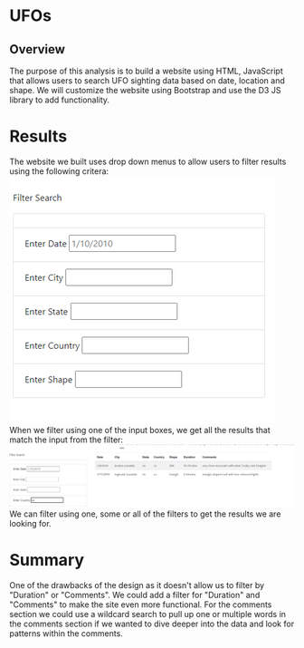 # UFOs

## Overview
The purpose of this analysis is to build a website using HTML, JavaScript that allows users to search UFO sighting data based on date, location and shape.  We will customize the website using Bootstrap and use the D3 JS library to add functionality.

# Results
The website we built uses drop down menus to allow users to filter results using the following critera:
![This is an image](https://github.com/BNew2022/UFOs/blob/main/filter_ss.png)
When we filter using one of the input boxes, we get all the results that match the input from the filter:
![This is an image](https://github.com/BNew2022/UFOs/blob/main/filtered_ss.png)
We can filter using one, some or all of the filters to get the results we are looking for.

# Summary
One of the drawbacks of the design as it doesn't allow us to filter by "Duration" or "Comments".  We could add a filter for "Duration" and "Comments" to make the site even more functional.  For the comments section we could use a wildcard search to pull up one or multiple words in the comments section if we wanted to dive deeper into the data and look for patterns within the comments.
